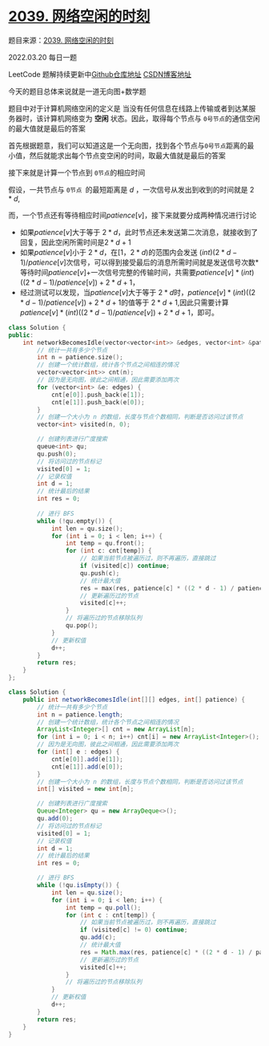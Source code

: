 # [2039. 网络空闲的时刻](https://leetcode-cn.com/problems/the-time-when-the-network-becomes-idle/)

题目来源：[2039. 网络空闲的时刻](https://leetcode-cn.com/problems/the-time-when-the-network-becomes-idle/)

2022.03.20 每日一题

LeetCode 题解持续更新中[Github仓库地址](https://github.com/SleepingXiaoming/LeetCode-Problem-Solution.git) [CSDN博客地址](https://blog.csdn.net/qq_46176960/category_11617162.html)



今天的题目总体来说就是一道无向图+数学题

题目中对于计算机网络空闲的定义是 当没有任何信息在线路上传输或者到达某服务器时，该计算机网络变为 **空闲** 状态。因此，取得每个节点与 `0号节点`的通信空闲的最大值就是最后的答案

首先根据题意，我们可以知道这是一个无向图，找到各个节点与`0号节点`距离的最小值，然后就能求出每个节点变空闲的时间，取最大值就是最后的答案



接下来就是计算一个节点到 `0节点`的相应时间

假设，一共节点与 `0节点 `的最短距离是 $d$ ，一次信号从发出到收到的时间就是 $2*d$,

而，一个节点还有等待相应时间${patience}[v]$，接下来就要分成两种情况进行讨论

-   如果${patience}[v]$大于等于 $2*d$，此时节点还未发送第二次消息，就接收到了回复，因此空闲所需时间是$2*d+1$
-   如果${patience}[v]$小于 $2*d$，在$[1，2*d)$的范围内会发送 $(int)(2*d-1)/{patience}[v]$次信号，可以得到接受最后的消息所需时间就是发送信号次数*等待时间${patience}[v]$+一次信号完整的传输时间，共需要$patience[v] * (int)((2 * d - 1) / patience[v]) + 2 * d + 1$，
-   经过测试可以发现，当${patience}[v]$大于等于 $2*d$时，$patience[v] * (int)((2 * d - 1) / patience[v]) + 2 * d + 1$的值等于 $2*d+1$,因此只需要计算$patience[v] * (int)((2 * d - 1) / patience[v]) + 2 * d + 1$，即可。



```C++ [ ]
class Solution {
public:
    int networkBecomesIdle(vector<vector<int>> &edges, vector<int> &patience) {
        // 统计一共有多少个节点
        int n = patience.size();
        // 创建一个统计数组，统计各个节点之间相连的情况
        vector<vector<int>> cnt(n);
        // 因为是无向图，彼此之间相通，因此需要添加两次
        for (vector<int> &e: edges) {
            cnt[e[0]].push_back(e[1]);
            cnt[e[1]].push_back(e[0]);
        }
        // 创建一个大小为 n 的数组，长度与节点个数相同，判断是否访问过该节点
        vector<int> visited(n, 0);

        // 创建列表进行广度搜索
        queue<int> qu;
        qu.push(0);
        // 将访问过的节点标记
        visited[0] = 1;
        // 记录权值
        int d = 1;
        // 统计最后的结果
        int res = 0;
        
        // 进行 BFS
        while (!qu.empty()) {
            int len = qu.size();
            for (int i = 0; i < len; i++) {
                int temp = qu.front();
                for (int c: cnt[temp]) {
                    // 如果当前节点被遍历过，则不再遍历，直接跳过
                    if (visited[c]) continue;
                    qu.push(c);
                    // 统计最大值
                    res = max(res, patience[c] * ((2 * d - 1) / patience[c]) + 2 * d + 1);
                    // 更新遍历过的节点
                    visited[c]++;
                }
                // 将遍历过的节点移除队列
                qu.pop();
            }
            // 更新权值
            d++;
        }
        return res;
    }
};
```

```Java [ ]
class Solution {
    public int networkBecomesIdle(int[][] edges, int[] patience) {
        // 统计一共有多少个节点
        int n = patience.length;
        // 创建一个统计数组，统计各个节点之间相连的情况
        ArrayList<Integer>[] cnt = new ArrayList[n];
        for (int i = 0; i < n; i++) cnt[i] = new ArrayList<Integer>();
        // 因为是无向图，彼此之间相通，因此需要添加两次
        for (int[] e : edges) {
            cnt[e[0]].add(e[1]);
            cnt[e[1]].add(e[0]);
        }
        // 创建一个大小为 n 的数组，长度与节点个数相同，判断是否访问过该节点
        int[] visited = new int[n];

        // 创建列表进行广度搜索
        Queue<Integer> qu = new ArrayDeque<>();
        qu.add(0);
        // 将访问过的节点标记
        visited[0] = 1;
        // 记录权值
        int d = 1;
        // 统计最后的结果
        int res = 0;

        // 进行 BFS
        while (!qu.isEmpty()) {
            int len = qu.size();
            for (int i = 0; i < len; i++) {
                int temp = qu.poll();
                for (int c : cnt[temp]) {
                    // 如果当前节点被遍历过，则不再遍历，直接跳过
                    if (visited[c] != 0) continue;
                    qu.add(c);
                    // 统计最大值
                    res = Math.max(res, patience[c] * ((2 * d - 1) / patience[c]) + 2 * d + 1);
                    // 更新遍历过的节点
                    visited[c]++;
                }
                // 将遍历过的节点移除队列
            }
            // 更新权值
            d++;
        }
        return res;
    }
}
```

